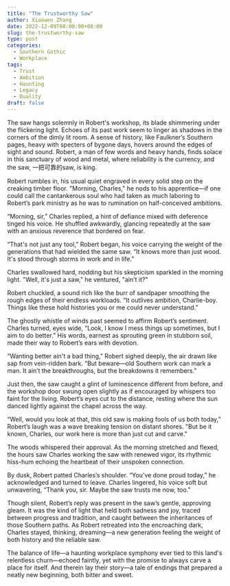 ```yaml
---
title: "The Trustworthy Saw"
author: Xiaowen Zhang
date: 2022-12-09T08:00:00+08:00
slug: the-trustworthy-saw
type: post
categories:
  - Southern Gothic
  - Workplace
tags:
  - Trust
  - Ambition
  - Haunting
  - Legacy
  - Duality
draft: false
---
```


The saw hangs solemnly in Robert's workshop, its blade shimmering under the flickering light. Echoes of its past work seem to linger as shadows in the corners of the dimly lit room. A sense of history, like Faulkner’s Southern pages, heavy with specters of bygone days, hovers around the edges of sight and sound. Robert, a man of few words and heavy hands, finds solace in this sanctuary of wood and metal, where reliability is the currency, and the saw, 一把可靠的saw, is king.

Robert rumbles in, his usual quiet engraved in every solid step on the creaking timber floor. "Morning, Charles," he nods to his apprentice—if one could call the cantankerous soul who had taken as much laboring to Robert’s park ministry as he was to rumination on half-conceived ambitions.

“Morning, sir,” Charles replied, a hint of defiance mixed with deference tinged his voice. He shuffled awkwardly, glancing repeatedly at the saw with an anxious reverence that bordered on fear.

“That's not just any tool,” Robert began, his voice carrying the weight of the generations that had wielded the same saw. “It knows more than just wood. It's stood through storms in work and in life.”

Charles swallowed hard, nodding but his skepticism sparkled in the morning light. "Well, it's just a saw," he ventured, "ain't it?"

Robert chuckled, a sound rich like the burr of sandpaper smoothing the rough edges of their endless workloads. “It outlives ambition, Charlie-boy. Things like these hold histories you or me could never understand.”

The ghostly whistle of winds past seemed to affirm Robert’s sentiment. Charles turned, eyes wide, “Look, I know I mess things up sometimes, but I aim to do better.” His words, earnest as sprouting green in stubborn soil, made their way to Robert’s ears with devotion.

“Wanting better ain't a bad thing,” Robert sighed deeply, the air drawn like sap from vein-ridden bark. “But beware—old Southern work can mark a man. It ain’t the breakthroughs, but the breakdowns it remembers.”

Just then, the saw caught a glint of luminescence different from before, and the workshop door swung open slightly as if encouraged by whispers too faint for the living. Robert’s eyes cut to the distance, resting where the sun danced lightly against the chapel across the way.

“Well, would you look at that, this old saw is making fools of us both today,” Robert’s laugh was a wave breaking tension on distant shores. "But be it known, Charles, our work here is more than just cut and carve."

The woods whispered their approval. As the morning stretched and flexed, the hours saw Charles working the saw with renewed vigor, its rhythmic hiss-hum echoing the heartbeat of their unspoken connection.

By dusk, Robert patted Charles’s shoulder. “You’ve done proud today,” he acknowledged and turned to leave. Charles lingered, his voice soft but unwavering, “Thank you, sir. Maybe the saw trusts me now, too.”

Though silent, Robert’s reply was present in the saw’s gentle, approving gleam. It was the kind of light that held both sadness and joy, traced between progress and tradition, and caught between the inheritances of those Southern paths. As Robert retreated into the encroaching dark, Charles stayed, thinking, dreaming—a new generation feeling the weight of both history and the reliable saw.

The balance of life—a haunting workplace symphony ever tied to this land's relentless churn—echoed faintly, yet with the promise to always carve a place for itself. And therein lay their story—a tale of endings that prepared a neatly new beginning, both bitter and sweet.